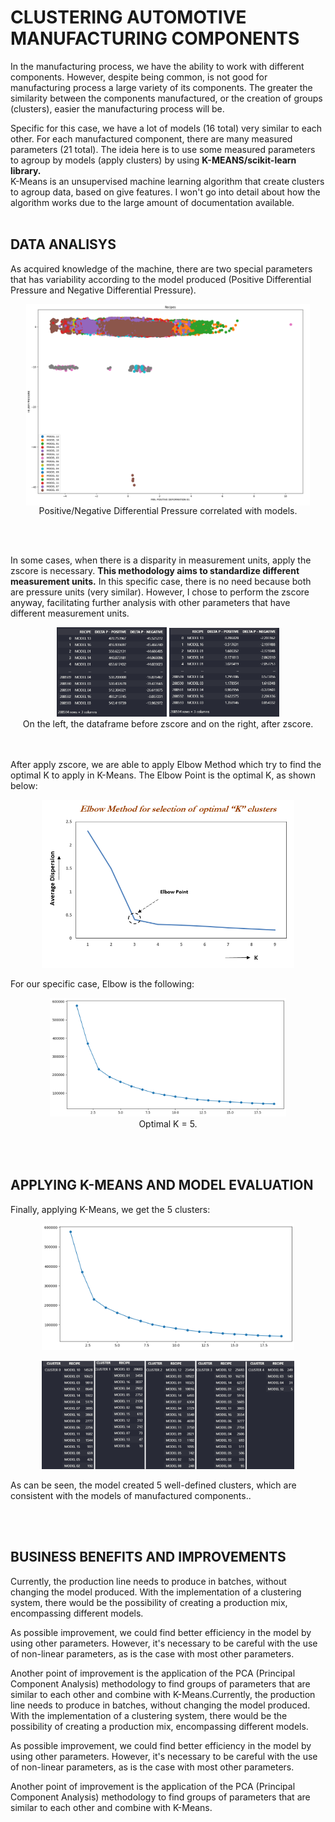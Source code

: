 # CLUSTERING AUTOMOTIVE MANUFACTURING COMPONENTS

In the manufacturing process, we have the ability to work with different components.
However, despite being common, is not good for manufacturing process a large variety of its components.
The greater the similarity between the components manufactured, or the creation of groups (clusters), easier the manufacturing process will be.

Specific for this case, we have a lot of models (16 total) very similar to each other.
For each manufactured component, there are many measured parameters (21 total). 
The ideia here is to use some measured parameters to agroup by models (apply clusters) by using **K-MEANS/scikit-learn library.**
<br />K-Means is an unsupervised machine learning algorithm that create clusters to agroup data, based on give features. I won't go into detail about how the algorithm works due to the large amount of documentation available.
<br /><br />
## DATA ANALISYS
As acquired knowledge of the machine, there are two special parameters that has variability according to the model produced (Positive Differential Pressure and Negative Differential Pressure).
<p align="center">
<img src="./imgs/01.PNG" width=90% height=40% align="center">
  Positive/Negative Differential Pressure correlated with models.
</p>
<br /><br />

In some cases, when there is a disparity in measurement units, apply the zscore is necessary. **This methodology aims to standardize different measurement units.** In this specific case, there is no need because both are pressure units (very similar). However, I chose to perform the zscore anyway, facilitating further analysis with other parameters that have different measurement units.
<p float="left" align="center">
  <img src="./imgs/02.PNG" width=35% height=50% /> 
  <img src="./imgs/03.PNG" width=35% height=50% />
<br />On the left, the dataframe before zscore and on the right, after zscore.<br />
</p>

<br /><br />
After apply zscore, we are able to apply Elbow Method which try to find the optimal K to apply in K-Means.
The Elbow Point is the optimal K, as shown below:

<p float="left" align="center">
<img src="./imgs/07.PNG" width=80% height=50%>
</p>

For our specific case, Elbow is the following:

<p float="left" align="center">
<img src="./imgs/04.PNG" width=75% height=60%>
  <br />Optimal K = 5.
</p>

<br /><br />
## APPLYING K-MEANS AND MODEL EVALUATION
Finally, applying K-Means, we get the 5 clusters:
<p float="left" align="center">
<img src="./imgs/04.PNG" width=80% height=50%>
</p>
<p float="left" align="center">
<img src="./imgs/06.PNG" width=80% height=50%>
</p>
As can be seen, the model created 5 well-defined clusters, which are consistent with the models of manufactured components..

<br /><br />

## BUSINESS BENEFITS AND IMPROVEMENTS

Currently, the production line needs to produce in batches, without changing the model produced. With the implementation of a clustering system, there would be the possibility of creating a production mix, encompassing different models.
<br />

As possible improvement, we could find better efficiency in the model by using other parameters. 
However, it's necessary to be careful with the use of non-linear parameters, as is the case with most other parameters.
<br />

Another point of improvement is the application of the PCA (Principal Component Analysis) methodology to find groups of parameters that are similar to each other and combine with K-Means.Currently, the production line needs to produce in batches, without changing the model produced. With the implementation of a clustering system, there would be the possibility of creating a production mix, encompassing different models.
<br />

As possible improvement, we could find better efficiency in the model by using other parameters. 
However, it's necessary to be careful with the use of non-linear parameters, as is the case with most other parameters.
<br />

Another point of improvement is the application of the PCA (Principal Component Analysis) methodology to find groups of parameters that are similar to each other and combine with K-Means.